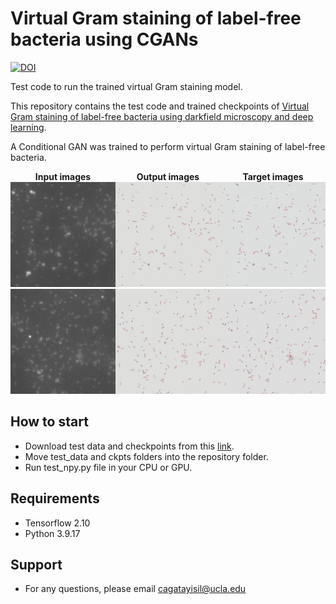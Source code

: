 # Virtual Gram staining of label-free bacteria using CGANs

[![DOI](https://zenodo.org/badge/894327862.svg)](https://doi.org/10.5281/zenodo.14231981)

 Test code to run the trained virtual Gram staining model.


This repository contains the test code and trained checkpoints of [Virtual Gram staining of label-free bacteria using darkfield microscopy and deep learning](https://arxiv.org/abs/2407.12337).

A Conditional GAN was trained to perform virtual Gram staining of label-free bacteria.


<div style="display: flex; justify-content: space-between; align-items: center;">
  <div style="text-align: center;">
    <strong>Input images</strong><br>
    <img src="exp_1/test_images/2_22_inp_df_0min1plus1_2.jpg" width="200"/>
    <img src="exp_1/test_images/5_38_inp_df_0min1plus1_2.jpg" width="200"/>
    <!-- Add more input images as needed -->
  </div>
  <div style="text-align: center;">
    <strong>Output images</strong><br>
    <img src="exp_1/test_images/2_22_out.jpg" width="200"/>
    <img src="exp_1/test_images/5_38_out.jpg" width="200"/>

  </div>
  <div style="text-align: center;">
    <strong>Target images</strong><br>
    <img src="exp_1/test_images/2_22_tar.jpg" width="200"/>
    <img src="exp_1/test_images/5_38_tar.jpg" width="200"/>

  </div>
</div>


## How to start
* Download test data and checkpoints from this [link](https://drive.google.com/drive/folders/1f9eNcxyflmZJ7G47pdd6KyEzRdBxuTiU?usp=drive_link).
* Move test_data and ckpts folders into the repository folder.
* Run test_npy.py file in your CPU or GPU.

## Requirements
* Tensorflow 2.10
* Python 3.9.17


## Support
* For any questions, please email cagatayisil@ucla.edu

